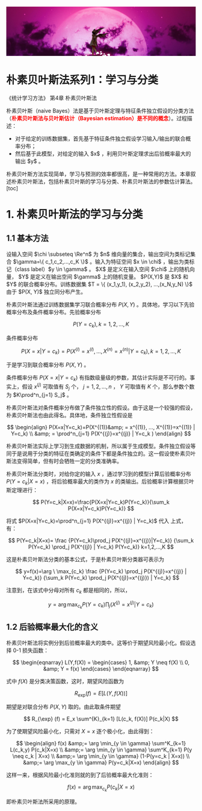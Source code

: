[![header](../../../assets/header12.jpg)](https://yuenshome.github.io)

<script type="text/javascript" async src="https://cdn.mathjax.org/mathjax/latest/MathJax.js?config=TeX-MML-AM_CHTML"> </script>

# 朴素贝叶斯法系列1：学习与分类

《统计学习方法》 第4章 朴素贝叶斯法

朴素贝叶斯（naive Bayes）法是基于贝叶斯定理与特征条件独立假设的分类方法（<strong><span style="color: #ff0000;">朴素贝叶斯法与贝叶斯估计（Bayesian estimation）是不同的概念</span></strong>）。过程描述：
<ul>
	<li>对于给定的训练数据集，首先基于特征条件独立假设学习输入/输出的联合概率分布；</li>
	<li>然后基于此模型，对给定的输入 $x$ ，利用贝叶斯定理求出后验概率最大的输出 $y$ 。</li>
</ul>
朴素贝叶斯方法实现简单，学习与预测的效率都很高，是一种常用的方法。本章叙述朴素贝叶斯法，包括朴素贝叶斯的学习与分类、朴素贝叶斯法的参数估计算法。[toc]<!--more-->
<h1>1. 朴素贝叶斯法的学习与分类</h1>
<h2>1.1 基本方法</h2>
设输入空间 $\chi \subseteq \Re^n$ 为 $n$ 维向量的集合，输出空间为类标记集合 $\gamma=\{ c_1,c_2,...,c_K \}$ 。输入为特征空间 $x \in \chi$ ，输出为类标记（class label）$y \in \gamma$ 。 $X$ 是定义在输入空间 $\chi$ 上的随机向量， $Y$ 是定义在输出空间 $\gamma$ 上的随机变量。 $P(X,Y)$ 是 $X$ 和 $Y$ 的联合概率分布。训练数据集 $T = \{ (x_1,y_1), (x_2,y_2), ...,(x_N,y_N) \}$ 由于 $P(X, Y)$ 独立同分布产生。

朴素贝叶斯法通过训练数据集学习联合概率分布 $P(X,Y)$ 。具体地，学习以下先验概率分布及条件概率分布。先验概率分布

$$
P(Y=c_k), k=1,2,...,K
$$

条件概率分布

$$
P(X=x | Y=c_k) = P(X^{(l)} = x^{(l)}, ..., X^{(n)} = x^{(n)} | Y=c_k), k=1,2,...,K
$$

于是学习到联合概率分布 $P(X,Y)$ 。

条件概率分布 $P(X=x|Y=c_k)$ 有指数级量级的参数，其估计实际是不可行的。事实上，假设 $x^{(j)}$ 可取值有 $S_j$ 个， $j=1,2,...,n$ ， $Y$ 可取值有 $K$ 个，那么参数个数为 $K\prod^n_{j=1} S_j$ 。

朴素贝叶斯法对条件概率分布做了条件独立性的假设。由于这是一个较强的假设，朴素贝叶斯法也由此得名。具体地，条件独立性假设是

$$
\begin{align}
P(X=x|Y=c_k)=P(X^{(1)}&amp; = x^{(1)}, ..., X^{(1)}=x^{(1)} | Y=c_k) \\
&amp; = \prod^n_{j=1} P(X^{(j)}=x^{(j)} | Y=c_k )
\end{align}
$$

朴素贝叶斯法实际上学习到生成数据的机制，所以属于生成模型。条件独立假设等同于是说用于分类的特征在类确定的条件下都是条件独立的。这一假设使朴素贝叶斯法变得简单，但有时会牺牲一定的分类准确率。

朴素贝叶斯法分类时，对给你定的输入 $x$ ，通过学习到的模型计算后验概率分布 $P(Y=c_k|X=x)$ ，将后验概率最大的类作为 $x$ 的类输出。后验概率计算根据贝叶斯定理进行：

$$
P(Y=c_k|X=x)=\frac{P(X=x|Y=c_k)P(Y=c_k)}{\sum_k P(X=x|Y=c_k)P(Y=c_k)}
$$

将式 $P(X=x|Y=c_k)=\prod^n_{j=1} P(X^{(j)}=x^{(j)} | Y=c_k)$ 代入 上式，有：

$$
P(Y=c_k|X=x)=
\frac
{P(Y=c_k)\prod_j P(X^{(j)}=x^{(j)}|Y=c_k)}
{\sum_k P(Y=c_k) \prod_j P(X^{(j)} | Y=c_k) P(Y=c_k)}
k=1,2,...,K
$$

这是朴素贝叶斯法分类的基本公式，于是朴素贝叶斯分类器可表示为

$$
y=f(x)=\arg \ \max_{c_k}
\frac
{P(Y=c_k) \prod_j P(X^{(j)}=x^{(j)} | Y=c_k)}
{\sum_k P(Y=c_k) \prod_j P(X^{(j)}=x^{(j)}) | Y=c_k}
$$

注意到，在该式中分母对所有 $c_k$ 都是相同的，所以，

$$
y=\arg \max_{c_k} P(Y=c_k) \prod_j (X^{(j)}=x^{(j)} | Y=c_k)
$$
<h2>1.2 后验概率最大化的含义</h2>
朴素贝叶斯法将实例分到后验概率最大的类中。这等价于期望风险最小化。假设选择 0-1 损失函数：

$$
\begin{eqnarray}
L(Y,f(X)) =
\begin{cases}
1, &amp; Y \neq f(X) \\
0, &amp; Y = f(x)
\end{cases}
\end{eqnarray}
$$

式中 $f(X)$ 是分类决策函数，这时，期望风险函数为

$$
R_{\exp} (f) = E[L(Y, f(X))]
$$

期望是对联合分布 $P(X,Y)$ 取的。由此取条件期望

$$
R_{\exp} (f) = E_x \sum^{K}_{k=1}
[L(c_k, f(X))]
P(c_k|X)
$$

为了使期望风险最小化，只需对 $X=x$ 逐个极小化，由此得到：

$$
\begin{align}
f(x)
&amp;= \arg \min_{y \in \gamma} \sum^K_{k=1} L(c_k,y) P(c_k|X=x) \\
&amp;= \arg \min_{y \in \gamma} \sum^K_{k=1} P(y \neq c_k | X=x) \\
&amp;= \arg \min_{y \in \gamma} (1-P(y=c_k | X=x)) \\
&amp;= \arg \max_{y \in \gamma} P(y=c_k|X=x)
\end{align}
$$

这样一来，根据风险最小化准则就的到了后验概率最大化准则：

$$
f(x) = \arg \max_{c_k} P(c_k|X=x)
$$

即朴素贝叶斯法所采用的原理。
